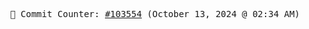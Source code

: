 <p align="center">
    <samp>
        📮 Commit Counter: <a href="https://github.com/Javascript-void0/Javascript-void0/commits/main">#103554</a> (October 13, 2024 @ 02:34 AM)
    </samp>
</p>